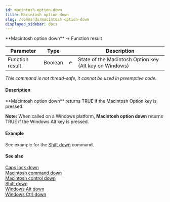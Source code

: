 ```yaml
---
id: macintosh-option-down
title: Macintosh option down
slug: /commands/macintosh-option-down
displayed_sidebar: docs
---
```


<!--REF #_command_.Macintosh option down.Syntax-->**Macintosh option down**  -> Function result<!-- END REF-->
<!--REF #_command_.Macintosh option down.Params-->
| Parameter | Type |  | Description |
| --- | --- | --- | --- |
| Function result | Boolean | &#8592; | State of the Macintosh Option key (Alt key on Windows) |

<!-- END REF-->

*This command is not thread-safe, it cannot be used in preemptive code.*


#### Description 

<!--REF #_command_.Macintosh option down.Summary-->**Macintosh option down** returns TRUE if the Macintosh Option key is pressed.<!-- END REF-->

**Note:** When called on a Windows platform, **Macintosh option down** returns TRUE if the Windows Alt key is pressed.

#### Example 

See example for the [Shift down](shift-down.md) command.

#### See also 

[Caps lock down](caps-lock-down.md)  
[Macintosh command down](macintosh-command-down.md)  
[Macintosh control down](macintosh-control-down.md)  
[Shift down](shift-down.md)  
[Windows Alt down](windows-alt-down.md)  
[Windows Ctrl down](windows-ctrl-down.md)  